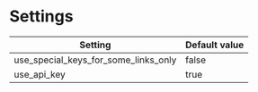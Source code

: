 # Settings
| Setting                              | Default value |
|--------------------------------------|---------------|
| use_special_keys_for_some_links_only |    false      |
| use_api_key                          |    true       |
